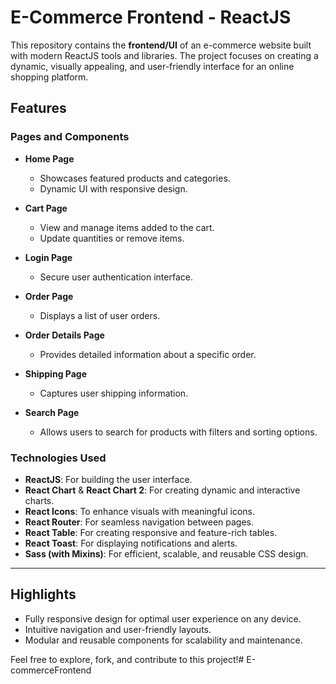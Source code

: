 # E-Commerce Frontend - ReactJS

This repository contains the **frontend/UI** of an e-commerce website built with modern ReactJS tools and libraries. The project focuses on creating a dynamic, visually appealing, and user-friendly interface for an online shopping platform.

## Features

### Pages and Components
- **Home Page**
  - Showcases featured products and categories.
  - Dynamic UI with responsive design.

- **Cart Page**
  - View and manage items added to the cart.
  - Update quantities or remove items.

- **Login Page**
  - Secure user authentication interface.

- **Order Page**
  - Displays a list of user orders.

- **Order Details Page**
  - Provides detailed information about a specific order.

- **Shipping Page**
  - Captures user shipping information.

- **Search Page**
  - Allows users to search for products with filters and sorting options.

### Technologies Used
- **ReactJS**: For building the user interface.
- **React Chart** & **React Chart 2**: For creating dynamic and interactive charts.
- **React Icons**: To enhance visuals with meaningful icons.
- **React Router**: For seamless navigation between pages.
- **React Table**: For creating responsive and feature-rich tables.
- **React Toast**: For displaying notifications and alerts.
- **Sass (with Mixins)**: For efficient, scalable, and reusable CSS design.

---

## Highlights
- Fully responsive design for optimal user experience on any device.
- Intuitive navigation and user-friendly layouts.
- Modular and reusable components for scalability and maintenance.

Feel free to explore, fork, and contribute to this project!#   E - c o m m e r c e F r o n t e n d  
 